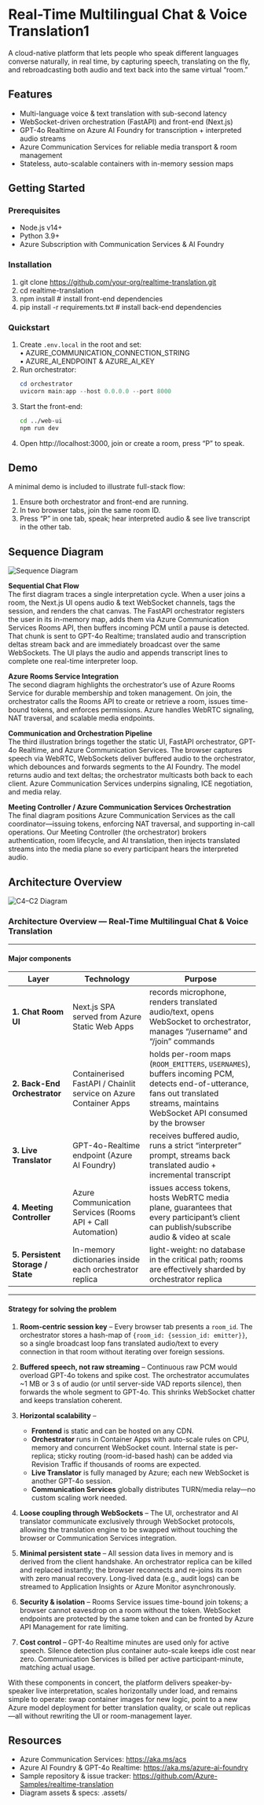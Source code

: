 # Real-Time Multilingual Chat & Voice Translation1

A cloud-native platform that lets people who speak different languages converse naturally, in real time, by capturing speech, translating on the fly, and rebroadcasting both audio and text back into the same virtual “room.”

## Features

* Multi-language voice & text translation with sub-second latency  
* WebSocket-driven orchestration (FastAPI) and front-end (Next.js)  
* GPT-4o Realtime on Azure AI Foundry for transcription + interpreted audio streams  
* Azure Communication Services for reliable media transport & room management  
* Stateless, auto-scalable containers with in-memory session maps  

## Getting Started

### Prerequisites

- Node.js v14+  
- Python 3.9+  
- Azure Subscription with Communication Services & AI Foundry  

### Installation

1. git clone https://github.com/your-org/realtime-translation.git  
2. cd realtime-translation  
3. npm install            # install front-end dependencies  
4. pip install -r requirements.txt   # install back-end dependencies  

### Quickstart

1. Create `.env.local` in the root and set:  
     • AZURE_COMMUNICATION_CONNECTION_STRING  
     • AZURE_AI_ENDPOINT & AZURE_AI_KEY  
2. Run orchestrator:  
     ```powershell
     cd orchestrator
     uvicorn main:app --host 0.0.0.0 --port 8000
     ```  
3. Start the front-end:  
     ```bash
     cd ../web-ui
     npm run dev
     ```  
4. Open http://localhost:3000, join or create a room, press “P” to speak.

## Demo

A minimal demo is included to illustrate full-stack flow:

1. Ensure both orchestrator and front-end are running.  
2. In two browser tabs, join the same room ID.  
3. Press “P” in one tab, speak; hear interpreted audio & see live transcript in the other tab.  

## Sequence Diagram

![Sequence Diagram](./.assets/Sequence-Diagram.png)

**Sequential Chat Flow**  
The first diagram traces a single interpretation cycle. When a user joins a room, the Next.js UI opens audio & text WebSocket channels, tags the session, and renders the chat canvas. The FastAPI orchestrator registers the user in its in-memory map, adds them via Azure Communication Services Rooms API, then buffers incoming PCM until a pause is detected. That chunk is sent to GPT-4o Realtime; translated audio and transcription deltas stream back and are immediately broadcast over the same WebSockets. The UI plays the audio and appends transcript lines to complete one real-time interpreter loop.

**Azure Rooms Service Integration**  
The second diagram highlights the orchestrator’s use of Azure Rooms Service for durable membership and token management. On join, the orchestrator calls the Rooms API to create or retrieve a room, issues time-bound tokens, and enforces permissions. Azure handles WebRTC signaling, NAT traversal, and scalable media endpoints.

**Communication and Orchestration Pipeline**  
The third illustration brings together the static UI, FastAPI orchestrator, GPT-4o Realtime, and Azure Communication Services. The browser captures speech via WebRTC, WebSockets deliver buffered audio to the orchestrator, which debounces and forwards segments to the AI Foundry. The model returns audio and text deltas; the orchestrator multicasts both back to each client. Azure Communication Services underpins signaling, ICE negotiation, and media relay.

**Meeting Controller / Azure Communication Services Orchestration**  
The final diagram positions Azure Communication Services as the call coordinator—issuing tokens, enforcing NAT traversal, and supporting in-call operations. Our Meeting Controller (the orchestrator) brokers authentication, room lifecycle, and AI translation, then injects translated streams into the media plane so every participant hears the interpreted audio.

## Architecture Overview

![C4–C2 Diagram](./.assets/C4-C3.png)

### Architecture Overview — Real-Time Multilingual Chat & Voice Translation

---

#### Major components

| Layer                             | Technology                                                       | Purpose                                                                                                                                                                          |
| --------------------------------- | ---------------------------------------------------------------- | -------------------------------------------------------------------------------------------------------------------------------------------------------------------------------- |
| **1. Chat Room UI**               | Next.js SPA served from Azure Static Web Apps                    | records microphone, renders translated audio/text, opens WebSocket to orchestrator, manages “/username” and “/join” commands                                                     |
| **2. Back-End Orchestrator**      | Containerised FastAPI / Chainlit service on Azure Container Apps | holds per-room maps (`ROOM_EMITTERS`, `USERNAMES`), buffers incoming PCM, detects end-of-utterance, fans out translated streams, maintains WebSocket API consumed by the browser |
| **3. Live Translator**            | GPT-4o-Realtime endpoint (Azure AI Foundry)          | receives buffered audio, runs a strict “interpreter” prompt, streams back translated audio + incremental transcript                                                              |
| **4. Meeting Controller**         | Azure Communication Services (Rooms API + Call Automation)       | issues access tokens, hosts WebRTC media plane, guarantees that every participant’s client can publish/subscribe audio & video at scale                                          |
| **5. Persistent Storage / State** | In-memory dictionaries inside each orchestrator replica          | light-weight: no database in the critical path; rooms are effectively sharded by orchestrator replica                                                                            |

---

#### Strategy for solving the problem

1. **Room-centric session key** – Every browser tab presents a `room_id`. The orchestrator stores a hash-map of `{room_id: {session_id: emitter}}`, so a single broadcast loop fans translated audio/text to every connection in that room without iterating over foreign sessions.

2. **Buffered speech, not raw streaming** – Continuous raw PCM would overload GPT-4o tokens and spike cost. The orchestrator accumulates ~1 MB or 3 s of audio (or until server-side VAD reports silence), then forwards the whole segment to GPT-4o. This shrinks WebSocket chatter and keeps translation coherent.

3. **Horizontal scalability** –
   * **Frontend** is static and can be hosted on any CDN.  
   * **Orchestrator** runs in Container Apps with auto-scale rules on CPU, memory and concurrent WebSocket count. Internal state is per-replica; sticky routing (room-id-based hash) can be added via Revision Traffic if thousands of rooms are expected.  
   * **Live Translator** is fully managed by Azure; each new WebSocket is another GPT-4o session.  
   * **Communication Services** globally distributes TURN/media relay—no custom scaling work needed.

4. **Loose coupling through WebSockets** – The UI, orchestrator and AI translator communicate exclusively through WebSocket protocols, allowing the translation engine to be swapped without touching the browser or Communication Services integration.

5. **Minimal persistent state** – All session data lives in memory and is derived from the client handshake. An orchestrator replica can be killed and replaced instantly; the browser reconnects and re-joins its room with zero manual recovery. Long-lived data (e.g., audit logs) can be streamed to Application Insights or Azure Monitor asynchronously.

6. **Security & isolation** – Rooms Service issues time-bound join tokens; a browser cannot eavesdrop on a room without the token. WebSocket endpoints are protected by the same token and can be fronted by Azure API Management for rate limiting.

7. **Cost control** – GPT-4o Realtime minutes are used only for active speech. Silence detection plus container auto-scale keeps idle cost near zero. Communication Services is billed per active participant-minute, matching actual usage.

With these components in concert, the platform delivers speaker-by-speaker live interpretation, scales horizontally under load, and remains simple to operate: swap container images for new logic, point to a new Azure model deployment for better translation quality, or scale out replicas—all without rewriting the UI or room-management layer.

## Resources

- Azure Communication Services: https://aka.ms/acs  
- Azure AI Foundry & GPT-4o Realtime: https://aka.ms/azure-ai-foundry 
- Sample repository & issue tracker: https://github.com/Azure-Samples/realtime-translation  
- Diagram assets & specs: .assets/
